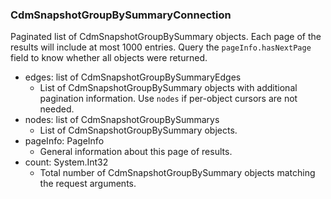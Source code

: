 ### CdmSnapshotGroupBySummaryConnection
Paginated list of CdmSnapshotGroupBySummary objects. Each page of the results will include at most 1000 entries. Query the `pageInfo.hasNextPage` field to know whether all objects were returned.

- edges: list of CdmSnapshotGroupBySummaryEdges
  - List of CdmSnapshotGroupBySummary objects with additional pagination information. Use `nodes` if per-object cursors are not needed.
- nodes: list of CdmSnapshotGroupBySummarys
  - List of CdmSnapshotGroupBySummary objects.
- pageInfo: PageInfo
  - General information about this page of results.
- count: System.Int32
  - Total number of CdmSnapshotGroupBySummary objects matching the request arguments.

